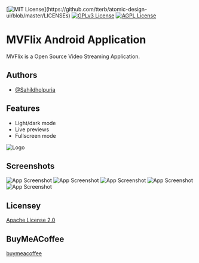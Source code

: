 
<!-- ## Badges
 -->
<!-- Add badges from somewhere like: [shields.io](https://shields.io/)
 -->
[![MIT License](https://img.shields.io/apm/l/atomic-design-ui.svg?)](https://github.com/tterb/atomic-design-ui/blob/master/LICENSEs)
[![GPLv3 License](https://img.shields.io/badge/License-GPL%20v3-yellow.svg)](https://opensource.org/licenses/)
[![AGPL License](https://img.shields.io/badge/license-AGPL-blue.svg)](http://www.gnu.org/licenses/agpl-3.0)

  
# MVFlix Android Application

MVFlix is a Open Source Video Streaming Application.


## Authors

- [@Sahildholpuria](https://www.github.com/Sahildholpuria)

  
## Features

- Light/dark mode 
- Live previews
- Fullscreen mode

  
![Logo](https://github.com/Sahildholpuria/MVFlix-Web/blob/master/images/MVFlix.png)

    
## Screenshots

![App Screenshot](https://github.com/Sahildholpuria/MVFlix-Web/blob/master/images/s1.png)
![App Screenshot](https://github.com/Sahildholpuria/MVFlix-Web/blob/master/images/s2.png)
![App Screenshot](https://github.com/Sahildholpuria/MVFlix-Web/blob/master/images/s3.png)
![App Screenshot](https://github.com/Sahildholpuria/MVFlix-Web/blob/master/images/s4.png)
![App Screenshot](https://github.com/Sahildholpuria/MVFlix-Web/blob/master/images/s5.png)


  
## Licensey

[Apache License 2.0](https://github.com/Sahildholpuria/MVFlix/blob/master/LICENSE)

## BuyMeACoffee

[buymeacoffee](https://www.buymeacoffee.com/SahilDholpuria)

  

